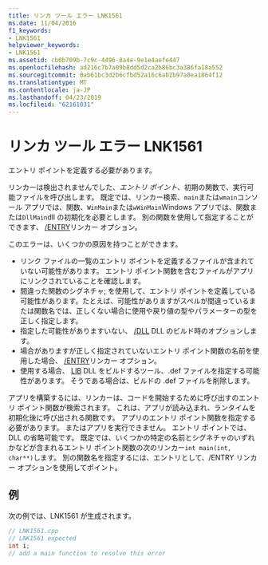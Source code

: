 ```yaml
---
title: リンカ ツール エラー LNK1561
ms.date: 11/04/2016
f1_keywords:
- LNK1561
helpviewer_keywords:
- LNK1561
ms.assetid: cb0b709b-7c9c-4496-8a4e-9e1e4aefe447
ms.openlocfilehash: ad216c7b7a09b8dd5d2ca2b86bc3a386fa18a552
ms.sourcegitcommit: 0ab61bc3d2b6cfbd52a16c6ab2b97a8ea1864f12
ms.translationtype: MT
ms.contentlocale: ja-JP
ms.lasthandoff: 04/23/2019
ms.locfileid: "62161031"
---
```

# <a name="linker-tools-error-lnk1561"></a>リンカ ツール エラー LNK1561

エントリ ポイントを定義する必要があります。

リンカーは検出されませんでした、*エントリ ポイント*、初期の関数で、実行可能ファイルを呼び出します。 既定では、リンカー検索、`main`または`wmain`コンソール アプリでは、関数、`WinMain`または`wWinMain`Windows アプリでは、関数または`DllMain`dll の初期化を必要とします。 別の関数を使用して指定することができます、 [/ENTRY](../../build/reference/entry-entry-point-symbol.md)リンカー オプション。

このエラーは、いくつかの原因を持つことができます。
- リンク ファイルの一覧のエントリ ポイントを定義するファイルが含まれていない可能性があります。 エントリ ポイント関数を含むファイルがアプリにリンクされていることを確認します。
- 間違った関数のシグネチャ; を使用して、エントリ ポイントを定義している可能性があります。たとえば、可能性がありますがスペルが間違っているまたは関数名では、正しくない場合に使用や戻り値の型やパラメーターの型を正しく指定します。
- 指定した可能性がありますいない、 [/DLL](../../build/reference/dll-build-a-dll.md) DLL のビルド時のオプションします。
- 場合がありますが正しく指定されていないエントリ ポイント関数の名前を使用した場合、 [/ENTRY](../../build/reference/entry-entry-point-symbol.md)リンカー オプション。
- 使用する場合、 [LIB](../../build/reference/lib-reference.md) DLL をビルドするツール、.def ファイルを指定する可能性があります。 そうである場合は、ビルドの .def ファイルを削除します。

アプリを構築するには、リンカーは、コードを開始するために呼び出すのエントリ ポイント関数が検索されます。 これは、アプリが読み込まれ、ランタイムを初期化後に呼び出される関数です。 アプリのエントリ ポイント関数を指定する必要があります。 またはアプリを実行できません。 エントリ ポイントでは、DLL の省略可能です。 既定では、いくつかの特定の名前とシグネチャのいずれかなどが含まれるエントリ ポイント関数の次のリンカー`int main(int, char**)`します。 別の関数名を指定するには、エントリとして、/ENTRY リンカー オプションを使用してポイント。

## <a name="example"></a>例

次の例では、LNK1561 が生成されます。

```cpp
// LNK1561.cpp
// LNK1561 expected
int i;
// add a main function to resolve this error
```